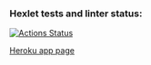 ### Hexlet tests and linter status:
[![Actions Status](https://github.com/ivankl/backend-project-lvl4/workflows/hexlet-check/badge.svg)](https://github.com/ivankl/backend-project-lvl4/actions)

[Heroku app page](https://hexlet-backend-project4-ivankl.herokuapp.com/)